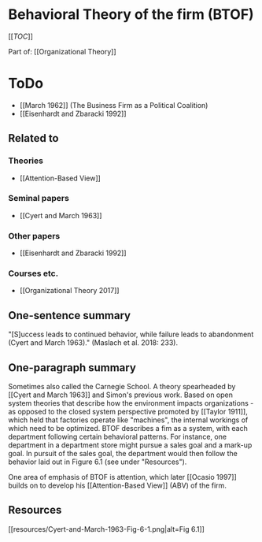 # Behavioral Theory of the firm (BTOF)

[[_TOC_]]

Part of: [[Organizational Theory]]

# ToDo
* [[March 1962]] (The Business Firm as a Political Coalition)
* [[Eisenhardt and Zbaracki 1992]]

## Related to

### Theories
* [[Attention-Based View]]

### Seminal papers
* [[Cyert and March 1963]]

### Other papers
* [[Eisenhardt and Zbaracki 1992]]

### Courses etc.
* [[Organizational Theory 2017]]

## One-sentence summary
"[S]uccess leads to continued behavior, while failure leads to abandonment (Cyert and March 1963)." (Maslach et al. 2018: 233).

## One-paragraph summary
Sometimes also called the Carnegie School. A theory spearheaded by [[Cyert and March 1963]] and Simon's previous work. Based on open system theories that describe how the environment impacts organizations - as opposed to the closed system perspective promoted by [[Taylor 1911]], which held that factories operate like "machines", the internal workings of which need to be optimized. BTOF describes a fim as a system, with each department following certain behavioral patterns. For instance, one department in a department store might pursue a sales goal and a mark-up goal. In pursuit of the sales goal, the department would then follow the behavior laid out in Figure 6.1 (see under "Resources").

One area of emphasis of BTOF is attention, which later [[Ocasio 1997]] builds on to develop his [[Attention-Based View]] (ABV) of the firm. 

## Resources
[[resources/Cyert-and-March-1963-Fig-6-1.png|alt=Fig 6.1]]